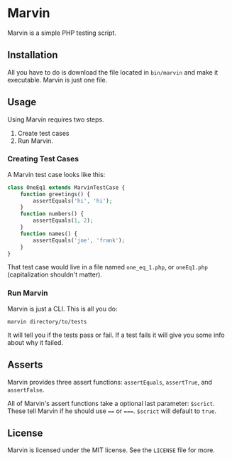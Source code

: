 Marvin
=====


Marvin is a simple PHP testing script.

## Installation
All you have to do is download the file located in `bin/marvin` and make it executable. Marvin is just one file.

## Usage
Using Marvin requires two steps.

1. Create test cases
2. Run Marvin.

### Creating Test Cases
A Marvin test case looks like this:

```php
class OneEq1 extends MarvinTestCase {
	function greetings() {
		assertEquals('hi', 'hi');
	}
	function numbers() {
		assertEquals(1, 2);
	}
	function names() {
		assertEquals('joe', 'frank');
	}
}
```

That test case would live in a file named `one_eq_1.php`, or `oneEq1.php` (capitalization shouldn't matter).

### Run Marvin
Marvin is just a CLI. This is all you do:

```
marvin directory/to/tests
```

It will tell you if the tests pass or fail. If a test fails it will give you some info about why it failed.

## Asserts
Marvin provides three assert functions: `assertEquals`, `assertTrue`, and `assertFalse`.

All of Marvin's assert functions take a optional last parameter: `$scrict`. These tell Marvin if he should use `==` or `===`. `$scrict` will default to `true`.

## License
Marvin is licensed under the MIT license. See the `LICENSE` file for more.
